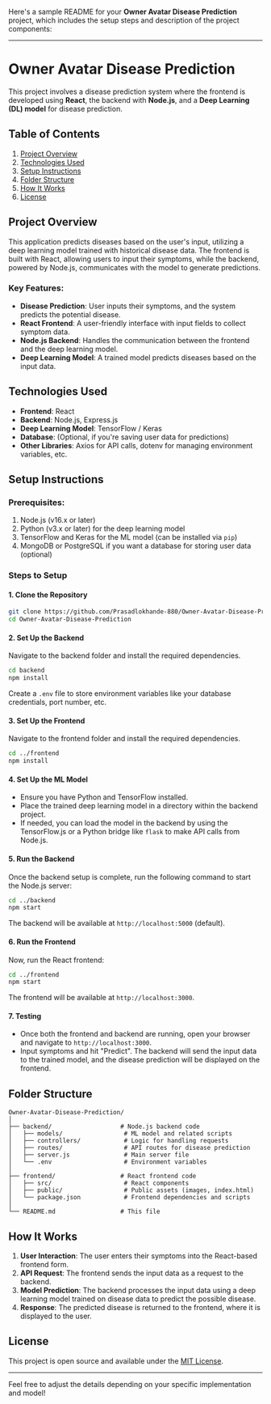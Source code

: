 Here's a sample README for your **Owner Avatar Disease Prediction** project, which includes the setup steps and description of the project components:

---

# Owner Avatar Disease Prediction

This project involves a disease prediction system where the frontend is developed using **React**, the backend with **Node.js**, and a **Deep Learning (DL) model** for disease prediction.

## Table of Contents
1. [Project Overview](#project-overview)
2. [Technologies Used](#technologies-used)
3. [Setup Instructions](#setup-instructions)
4. [Folder Structure](#folder-structure)
5. [How It Works](#how-it-works)
6. [License](#license)

## Project Overview
This application predicts diseases based on the user's input, utilizing a deep learning model trained with historical disease data. The frontend is built with React, allowing users to input their symptoms, while the backend, powered by Node.js, communicates with the model to generate predictions.

### Key Features:
- **Disease Prediction**: User inputs their symptoms, and the system predicts the potential disease.
- **React Frontend**: A user-friendly interface with input fields to collect symptom data.
- **Node.js Backend**: Handles the communication between the frontend and the deep learning model.
- **Deep Learning Model**: A trained model predicts diseases based on the input data.

## Technologies Used
- **Frontend**: React
- **Backend**: Node.js, Express.js
- **Deep Learning Model**: TensorFlow / Keras
- **Database**: (Optional, if you're saving user data for predictions)
- **Other Libraries**: Axios for API calls, dotenv for managing environment variables, etc.

## Setup Instructions

### Prerequisites:
1. Node.js (v16.x or later)
2. Python (v3.x or later) for the deep learning model
3. TensorFlow and Keras for the ML model (can be installed via `pip`)
4. MongoDB or PostgreSQL if you want a database for storing user data (optional)

### Steps to Setup

#### 1. Clone the Repository
```bash
git clone https://github.com/Prasadlokhande-880/Owner-Avatar-Disease-Prediction.git
cd Owner-Avatar-Disease-Prediction
```

#### 2. Set Up the Backend
Navigate to the backend folder and install the required dependencies.

```bash
cd backend
npm install
```

Create a `.env` file to store environment variables like your database credentials, port number, etc.

#### 3. Set Up the Frontend
Navigate to the frontend folder and install the required dependencies.

```bash
cd ../frontend
npm install
```

#### 4. Set Up the ML Model
- Ensure you have Python and TensorFlow installed.
- Place the trained deep learning model in a directory within the backend project.
- If needed, you can load the model in the backend by using the TensorFlow.js or a Python bridge like `flask` to make API calls from Node.js.

#### 5. Run the Backend
Once the backend setup is complete, run the following command to start the Node.js server:

```bash
cd ../backend
npm start
```

The backend will be available at `http://localhost:5000` (default).

#### 6. Run the Frontend
Now, run the React frontend:

```bash
cd ../frontend
npm start
```

The frontend will be available at `http://localhost:3000`.

#### 7. Testing
- Once both the frontend and backend are running, open your browser and navigate to `http://localhost:3000`.
- Input symptoms and hit "Predict". The backend will send the input data to the trained model, and the disease prediction will be displayed on the frontend.

## Folder Structure

```
Owner-Avatar-Disease-Prediction/
│
├── backend/                   # Node.js backend code
│   ├── models/                 # ML model and related scripts
│   ├── controllers/            # Logic for handling requests
│   ├── routes/                 # API routes for disease prediction
│   ├── server.js               # Main server file
│   └── .env                    # Environment variables
│
├── frontend/                  # React frontend code
│   ├── src/                    # React components
│   ├── public/                 # Public assets (images, index.html)
│   └── package.json            # Frontend dependencies and scripts
│
└── README.md                  # This file
```

## How It Works

1. **User Interaction**: The user enters their symptoms into the React-based frontend form.
2. **API Request**: The frontend sends the input data as a request to the backend.
3. **Model Prediction**: The backend processes the input data using a deep learning model trained on disease data to predict the possible disease.
4. **Response**: The predicted disease is returned to the frontend, where it is displayed to the user.

## License
This project is open source and available under the [MIT License](LICENSE).

---

Feel free to adjust the details depending on your specific implementation and model!
